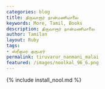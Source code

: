 ```yaml
---  
categories: blog  
title: திருவாரூர் நான்மணிமாலை
keywords: More, Tamil, Books  
description: திருவாரூர் நான்மணிமாலை
author: Tamilan  
layout: Ruby  
tags:     
- ஸ்ரீகுமர குருபரர்
permalink: tiruvarur_nanmani_malai  
featured: /images/noolkal_96_6.png  
---  
```

{% include install_nool.md %}  
